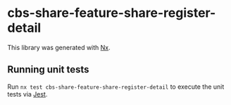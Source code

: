 # cbs-share-feature-share-register-detail

This library was generated with [Nx](https://nx.dev).

## Running unit tests

Run `nx test cbs-share-feature-share-register-detail` to execute the unit tests via [Jest](https://jestjs.io).
